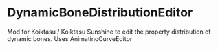 # DynamicBoneDistributionEditor
Mod for Koiktasu / Koiktasu Sunshine to edit the property distribution of dynamic bones. Uses AnimatinoCurveEditor
